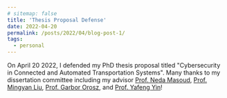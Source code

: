 ```yaml
---
# sitemap: false
title: 'Thesis Proposal Defense'
date: 2022-04-20
permalink: /posts/2022/04/blog-post-1/
tags:
  - personal
---
```


On April 20 2022, I defended my PhD thesis proposal titled "Cybersecurity in Connected and Automated Transportation Systems". Many thanks to my dissertation committee including my advisor [Prof. Neda Masoud](https://cee.engin.umich.edu/people/masoud-neda/), [Prof. Mingyan Liu](https://liu.engin.umich.edu/), [Prof. Garbor Orosz](http://www-personal.umich.edu/~orosz/), and [Prof. Yafeng Yin](https://cee.engin.umich.edu/people/yin-yafeng/)!